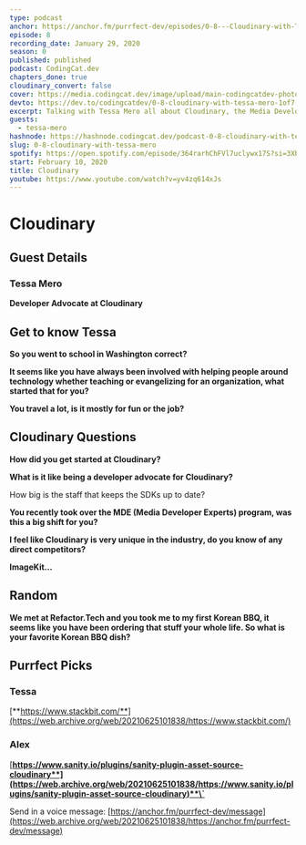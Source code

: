 ```yaml
---
type: podcast
anchor: https://anchor.fm/purrfect-dev/episodes/0-8---Cloudinary-with-Tessa-Mero-eaojmf
episode: 8
recording_date: January 29, 2020
season: 0
published: published
podcast: CodingCat.dev
chapters_done: true
cloudinary_convert: false
cover: https://media.codingcat.dev/image/upload/main-codingcatdev-photo/ilpfshoaxdhnwemlsfld.png
devto: https://dev.to/codingcatdev/0-8-cloudinary-with-tessa-mero-1of7
excerpt: Talking with Tessa Mero all about Cloudinary, the Media Developer Experts program, and comparing other SAAS platforms.
guests:
  - tessa-mero
hashnode: https://hashnode.codingcat.dev/podcast-0-8-cloudinary-with-tessa-mero
slug: 0-8-cloudinary-with-tessa-mero
spotify: https://open.spotify.com/episode/364rarhChFVl7uclywx17S?si=3Xb1rrCVRg6RNk4heLaJTQ
start: February 10, 2020
title: Cloudinary
youtube: https://www.youtube.com/watch?v=yv4zq614xJs
---
```


# **Cloudinary**

## **Guest Details**

### **Tessa Mero**

**Developer Advocate at Cloudinary**

## **Get to know Tessa**

**So you went to school in Washington correct?**

**It seems like you have always been involved with helping people around technology whether teaching or evangelizing for an organization, what started that for you?**

**You travel a lot, is it mostly for fun or the job?**

## **Cloudinary Questions**

**How did you get started at Cloudinary?**

**What is it like being a developer advocate for Cloudinary?**

How big is the staff that keeps the SDKs up to date?

**You recently took over the MDE (Media Developer Experts) program, was this a big shift for you?**

**I feel like Cloudinary is very unique in the industry, do you know of any direct competitors?**

**ImageKit...**

## **Random**

**We met at Refactor.Tech and you took me to my first Korean BBQ, it seems like you have been ordering that stuff your whole life. So what is your favorite Korean BBQ dish?**

## **Purrfect Picks**

### **Tessa**

[**https://www.stackbit.com/**](https://web.archive.org/web/20210625101838/https://www.stackbit.com/)

### **Alex**

[**https://www.sanity.io/plugins/sanity-plugin-asset-source-cloudinary**](https://web.archive.org/web/20210625101838/https://www.sanity.io/plugins/sanity-plugin-asset-source-cloudinary)**\`**

Send in a voice message: [https://anchor.fm/purrfect-dev/message](https://web.archive.org/web/20210625101838/https://anchor.fm/purrfect-dev/message)
